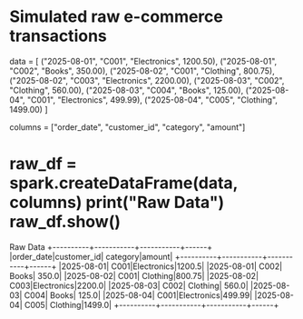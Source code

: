 # Simulated raw e-commerce transactions
data = [
    ("2025-08-01", "C001", "Electronics", 1200.50),
    ("2025-08-01", "C002", "Books", 350.00),
    ("2025-08-02", "C001", "Clothing", 800.75),
    ("2025-08-02", "C003", "Electronics", 2200.00),
    ("2025-08-03", "C002", "Clothing", 560.00),
    ("2025-08-03", "C004", "Books", 125.00),
    ("2025-08-04", "C001", "Electronics", 499.99),
    ("2025-08-04", "C005", "Clothing", 1499.00)
]

columns = ["order_date", "customer_id", "category", "amount"]

raw_df = spark.createDataFrame(data, columns)
print("Raw Data")
raw_df.show()
=============================================
Raw Data
+----------+-----------+-----------+------+
|order_date|customer_id|   category|amount|
+----------+-----------+-----------+------+
|2025-08-01|       C001|Electronics|1200.5|
|2025-08-01|       C002|      Books| 350.0|
|2025-08-02|       C001|   Clothing|800.75|
|2025-08-02|       C003|Electronics|2200.0|
|2025-08-03|       C002|   Clothing| 560.0|
|2025-08-03|       C004|      Books| 125.0|
|2025-08-04|       C001|Electronics|499.99|
|2025-08-04|       C005|   Clothing|1499.0|
+----------+-----------+-----------+------+
